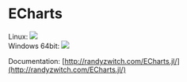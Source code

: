 # ECharts

Linux: [![](https://travis-ci.org/randyzwitch/ECharts.jl.svg?branch=master)](https://travis-ci.org/randyzwitch/ECharts.jl) </br>
Windows 64bit: [![](https://ci.appveyor.com/api/projects/status/gjtp90yuv6wy87wn?svg=true)](https://ci.appveyor.com/project/randyzwitch/echarts-jl) </br>


Documentation: [http://randyzwitch.com/ECharts.jl/](http://randyzwitch.com/ECharts.jl/)
